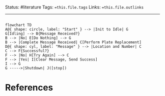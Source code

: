 Status: #literature 
Tags: `=this.file.tags`
Links: `=this.file.outlinks`

---
```mermaid

flowchart TD 
A@{ shape: circle, label: "Start" } --> |Init to Idle| G
G[Idling] --> B{Message Received?} 
B --> |No| E[Do Nothing] --> G 
B --> |Complete Message Received| C[Perform Plate Replacement] 
D@{ shape: cyl, label: "Message" } --> |Location and Number| C 
C --> F{Successful?} 
F --> |No| H[Try Again] --> C 
F --> |Yes| I[Clear Message, Send Success] 
I --> G 
G ----->|Shutdown| J([stop])
```
# References
